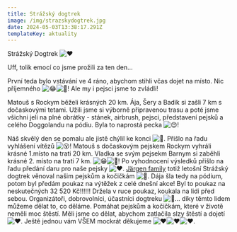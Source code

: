 ```yaml
---
title: Strážský dogtrek
image: /img/strazskydogtrek.jpg
date: 2024-05-03T13:38:17.291Z
templateKey: aktuality
---
```

Strážský Dogtrek ![❤️](https://static.xx.fbcdn.net/images/emoji.php/v9/ted/2/16/2764.png)

Uff, tolik emocí co jsme prožili za ten den…

První teda bylo vstávání ve 4 ráno, abychom stihli včas dojet na místo. Nic příjemného ![😂](https://static.xx.fbcdn.net/images/emoji.php/v9/t6f/2/16/1f602.png)![🫢](https://static.xx.fbcdn.net/images/emoji.php/v9/t45/2/16/1fae2.png)! Ale my i pejsci jsme to zvládli! 

Matouš s Rockym běželi krásných 20 km. Ája, Šery a Badík si zašli 7 km s dočaskovými tetami. Užili jsme si výborně připravenou trasu a poté jsme všichni jeli na plné obrátky - stánek, airbrush, pejsci, představení pejsků a celého Doggolandu na pódiu. Byla to naprostá pecka ![😍](https://static.xx.fbcdn.net/images/emoji.php/v9/ta1/2/16/1f60d.png)!

Náš skvělý den se pomalu ale jistě chýlil ke konci ![🥰](https://static.xx.fbcdn.net/images/emoji.php/v9/t89/2/16/1f970.png). Přišlo na řadu vyhlášení vítězů ![😮](https://static.xx.fbcdn.net/images/emoji.php/v9/t60/2/16/1f62e.png)! Matouš s dočaskovým pejskem Rockym vyhráli krásné 1.místo na trati 20 km. Vladka se svým pejsekm Barnym si zaběhli krásné 2. místo na trati 7 km. ![😁](https://static.xx.fbcdn.net/images/emoji.php/v9/tee/2/16/1f601.png)![🥰](https://static.xx.fbcdn.net/images/emoji.php/v9/t89/2/16/1f970.png)! Po vyhodnocení výsledků přišlo na řadu předání daru pro naše pejsky ![❤️](https://static.xx.fbcdn.net/images/emoji.php/v9/ted/2/16/2764.png). [Järgen family](https://www.jargenfamily.cz) totiž letošní Strážský dogtrek věnoval našim pejskům a kočičkám ![💛](https://static.xx.fbcdn.net/images/emoji.php/v9/tb4/2/16/1f49b.png). Dája šla tedy na pódium, potom byl předám poukaz na výtěžek z celé dnešní akce! Byl to poukaz na neskutečných 32 520 Kč!!!!!! Držela v ruce poukaz, koukala na lidi před sebou. Organizátoři, dobrovolníci, účastníci dogtreku ![🥹](https://static.xx.fbcdn.net/images/emoji.php/v9/t12/2/16/1f979.png)… díky těmto lidem můžeme dělat to, co děláme. Pomáhat pejskům a kočičkám, které v životě neměli moc štěstí. Měli jsme co dělat, abychom zatlačila slzy štěstí a dojetí ![❤️](https://static.xx.fbcdn.net/images/emoji.php/v9/ted/2/16/2764.png). Ještě jednou vám VŠEM mockrát děkujeme ![❤️](https://static.xx.fbcdn.net/images/emoji.php/v9/ted/2/16/2764.png)![❤️](https://static.xx.fbcdn.net/images/emoji.php/v9/ted/2/16/2764.png)![❤️](https://static.xx.fbcdn.net/images/emoji.php/v9/ted/2/16/2764.png).